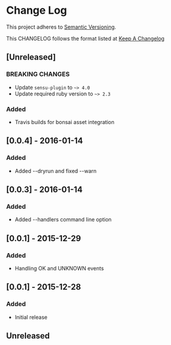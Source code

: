 # Change Log
This project adheres to [Semantic Versioning](http://semver.org/).

This CHANGELOG follows the format listed at [Keep A Changelog](http://keepachangelog.com/)

## [Unreleased]
### BREAKING CHANGES
- Update `sensu-plugin` to `~> 4.0`
- Update required ruby version to `~> 2.3`

### Added
- Travis builds for bonsai asset integration

## [0.0.4] - 2016-01-14
### Added
- Added --dryrun and fixed --warn

## [0.0.3] - 2016-01-14
### Added
- Added --handlers command line option

## [0.0.1] - 2015-12-29
### Added
- Handling OK and UNKNOWN events

## [0.0.1] - 2015-12-28
### Added
- Initial release

## Unreleased

